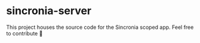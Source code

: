 # sincronia-server

This project houses the source code for the Sincronia scoped app. Feel free to contribute 🐙
